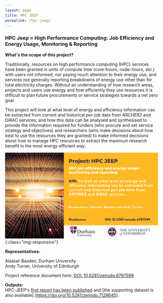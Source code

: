 ```yaml
---
layout: page
title: HPC JEEP
permalink: /hpc-jeep/
---
```


### HPC Jeep = High Performance Computing: Job Efficiency and Energy Usage, Monitoring & Reporting

**What's the scope of this project?** <br>

Traditionally, resources on high performance computing (HPC) services have been granted in units of compute time (core-hours, node-hours, etc.) with users not informed, nor paying much attention to their energy use; and services not generally reporting breakdowns of energy use other than for total electricity charges. Without an understanding of how research areas, projects and users use energy and how efficiently they use resources it is difficult to plan future procurements or service strategies towards a net zero goal. <br>

This project will look at what level of energy and efficiency information can be extracted from current and historical per-job data from ARCHER2 and DiRAC services; and how this data can be analysed and synthesised to provide the information required for funders (who procure and set service strategy and objectives) and researchers (who make decisions about how best to use the resources they are granted) to make informed decisions about how to manage HPC resources to extract the maximum research benefit in the most energy efficient way.

![arinzrit](/images/4.png){:class="img-responsive"}

**Representatives:** <br>

Alastair Basden, Durham University <br>
Andy Turner, University of Edinburgh <br>

Project reference document here: [DOI: 10.5281/zenodo.6787599](https://zenodo.org/record/6787599/)

**Outputs:** <br>
HPC-JEEP's [first report has been published](https://doi.org/10.5281/zenodo.7128628) and [the supporting dataset is also available].(https://doi.org/10.5281/zenodo.7128645).

